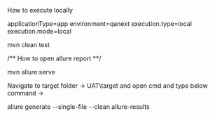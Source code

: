 How to execute locally

applicationType=app
environment=qanext
execution.type=local
execution.mode=local

mvn clean test

/** How to open allure report **/

mvn allure:serve


Navigate to target folder -> UAT\target and open cmd and type below command -> 

allure generate --single-file --clean allure-results